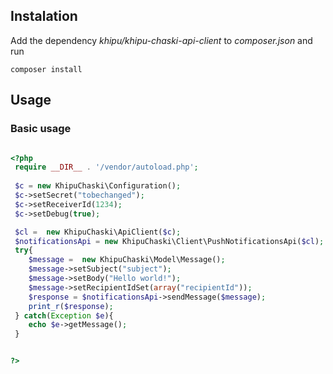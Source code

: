 ## Instalation

Add the dependency _khipu/khipu-chaski-api-client_ to _composer.json_ and run

```
composer install
```


## Usage

### Basic usage
```php

<?php 
 require __DIR__ . '/vendor/autoload.php';
 
 $c = new KhipuChaski\Configuration();
 $c->setSecret("tobechanged");
 $c->setReceiverId(1234);
 $c->setDebug(true);

 $cl =  new KhipuChaski\ApiClient($c);
 $notificationsApi = new KhipuChaski\Client\PushNotificationsApi($cl);
 try{ 
    $message =  new KhipuChaski\Model\Message();
    $message->setSubject("subject");
    $message->setBody("Hello world!");
    $message->setRecipientIdSet(array("recipientId"));
    $response = $notificationsApi->sendMessage($message);
    print_r($response);
 } catch(Exception $e){
    echo $e->getMessage();
 }


?>



```
